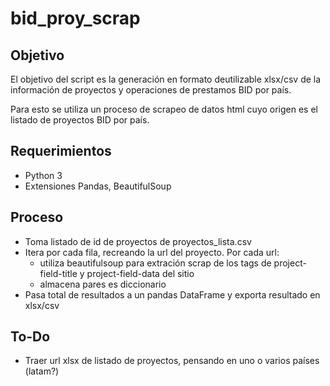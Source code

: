 # bid_proy_scrap

## Objetivo
El objetivo del script es la generación en formato deutilizable xlsx/csv de la información de proyectos y operaciones de prestamos BID por país.

Para esto se utiliza un proceso de scrapeo de datos html cuyo origen es el listado de proyectos BID por país.

## Requerimientos
- Python 3
- Extensiones Pandas, BeautifulSoup


## Proceso
- Toma listado de id de proyectos de proyectos_lista.csv
- Itera por cada fila, recreando la url del proyecto. Por cada url:
	- utiliza beautifulsoup para extración scrap de los tags de project-field-title y project-field-data del sitio
	- almacena pares es diccionario
- Pasa total de resultados a un pandas DataFrame y exporta resultado en xlsx/csv

## To-Do
- Traer url xlsx de listado de proyectos, pensando en uno o varios países (latam?)

